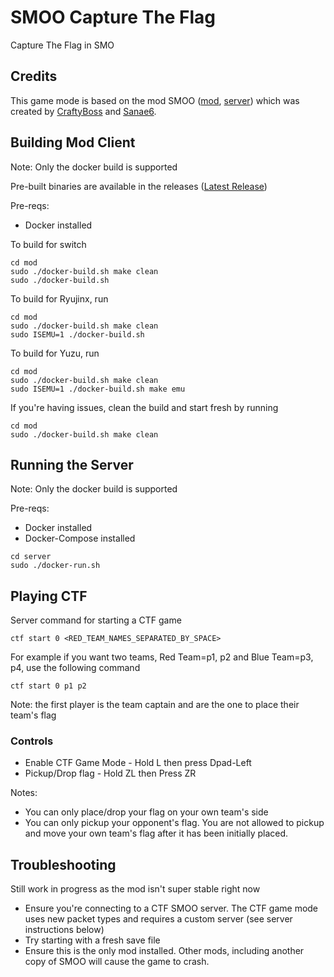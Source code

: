 # SMOO Capture The Flag
Capture The Flag in SMO 

## Credits
This game mode is based on the mod SMOO ([mod](https://github.com/CraftyBoss/SuperMarioOdysseyOnline), [server](https://github.com/Sanae6/SmoOnlineServer)) 
which was created by [CraftyBoss](https://github.com/CraftyBoss) and [Sanae6](https://github.com/Sanae6).

## Building Mod Client
Note: Only the docker build is supported

Pre-built binaries are available in the releases ([Latest Release](https://github.com/IcyIceberg/Smoo-CaptureTheFlag/releases))

Pre-reqs:
* Docker installed

To build for switch
```
cd mod
sudo ./docker-build.sh make clean
sudo ./docker-build.sh
```

To build for Ryujinx, run
```
cd mod
sudo ./docker-build.sh make clean
sudo ISEMU=1 ./docker-build.sh
```

To build for Yuzu, run
```
cd mod
sudo ./docker-build.sh make clean
sudo ISEMU=1 ./docker-build.sh make emu
```

If you're having issues, clean the build and start fresh by running
```
cd mod
sudo ./docker-build.sh make clean
```

## Running the Server
Note: Only the docker build is supported

Pre-reqs:
* Docker installed
* Docker-Compose installed

```
cd server
sudo ./docker-run.sh
```



## Playing CTF

Server command for starting a CTF game
```
ctf start 0 <RED_TEAM_NAMES_SEPARATED_BY_SPACE>
```

For example if you want two teams, Red Team=p1, p2 and Blue Team=p3, p4, use the following command
```
ctf start 0 p1 p2
```

Note: the first player is the team captain and are the one to place their team's flag

### Controls
* Enable CTF Game Mode - Hold L then press Dpad-Left
* Pickup/Drop flag - Hold ZL then Press ZR

Notes: 
* You can only place/drop your flag on your own team's side
* You can only pickup your opponent's flag. You are not allowed to pickup and move your own team's flag after it has been initially placed.


## Troubleshooting
Still work in progress as the mod isn't super stable right now
* Ensure you're connecting to a CTF SMOO server. The CTF game mode uses new packet types and requires a custom server (see server instructions below)
* Try starting with a fresh save file
* Ensure this is the only mod installed. Other mods, including another copy of SMOO will cause the game to crash.